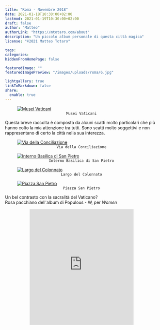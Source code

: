 ```yaml
---
title: "Roma - Novembre 2018"
date: 2021-01-18T10:30:00+02:00
lastmod: 2021-01-19T10:30:00+02:00
draft: false
author: "Matteo"
authorLink: "https://mtotaro.com/about"
description: "Un piccolo album personale di questa città magica"
license: "©2021 Matteo Totaro"

tags:
categories:
hiddenFromHomePage: false

featuredImage: ""
featuredImagePreview: "/images/uploads/roma/6.jpg"

lightgallery: true
linkToMarkdown: false
share:
  enable: true
---
```


 <div class="container-fluid">
     <div class="ratio-box fade-box">
        <figure>
            <a class="lightgallery" 
               href=/images/uploads/roma/1HD.jpg
               title="Musei Vaticani"
               data-thumbnail=/images/uploads/roma/1.jpg              
               data-sub-html="Musei Vaticani">
                   <img class="lazyload blur-up"
                        src=/svg/loading/normal.svg
                        data-src=/images/uploads/roma/1HD.jpg
                        data-sizes=auto
                        alt="Musei Vaticani"></a>
              <figcaption class=image-caption style="text-align:center">
                <code>Musei Vaticani</code>
              </figcaption>
         </figure>
        <p>Questa breve raccolta è composta da alcuni scatti molto particolari che più hanno colto la mia attenzione tra tutti. Sono scatti molto soggettivi e non rappresentano di certo la città nella sua interezza.</p>
        <figure>
            <a class="lightgallery" 
               href=/images/uploads/roma/2HD.jpg
               title="Via della Conciliazione"
               data-thumbnail=/images/uploads/roma/2.jpg              
               data-sub-html="Via della Conciliazione">
                   <img class="lazyload blur-up"
                        src=/svg/loading/normal.svg
                        data-src=/images/uploads/roma/2HD.jpg
                        data-sizes=auto
                        alt="Via della Conciliazione"></a>
              <figcaption class=image-caption style="text-align:center">
                <code>Via della Conciliazione</code>
              </figcaption>
         </figure>
        <!--<figure>
            <a class="lightgallery" 
               href=/images/uploads/roma/3HD.jpg
               title="Giardini Musei Vaticani"
               data-thumbnail=/images/uploads/roma/3.jpg              
               data-sub-html="Giardini Musei Vaticani">
                   <img class="lazyload blur-up"
                        src=/svg/loading/normal.svg
                        data-src=/images/uploads/roma/3HD.jpg
                        data-sizes=auto
                        alt="Giardini Musei Vaticani"></a>
              <figcaption class=image-caption style="text-align:center">
                <code>Giardini Musei Vaticani</code>
              </figcaption>
         </figure>-->
        <figure>
            <a class="lightgallery" 
               href=/images/uploads/roma/4HD.jpg
               title="Interno Basilica di San Pietro"
               data-thumbnail=/images/uploads/roma/4.jpg              
               data-sub-html="Interno Basilica di San Pietro">
                   <img class="lazyload blur-up"
                        src=/svg/loading/normal.svg
                        data-src=/images/uploads/roma/4HD.jpg
                        data-sizes=auto
                        alt="Interno Basilica di San Pietro"></a>
              <figcaption class=image-caption style="text-align:center">
                <code>Interno Basilica di San Pietro</code>
              </figcaption>
         </figure>
        <figure>
            <a class="lightgallery" 
               href=/images/uploads/roma/5HD.jpg
               title="Largo del Colonnato"
               data-thumbnail=/images/uploads/roma/5.jpg              
               data-sub-html="Largo del Colonnato">
                   <img class="lazyload blur-up"
                        src=/svg/loading/normal.svg
                        data-src=/images/uploads/roma/5HD.jpg
                        data-sizes=auto
                        alt="Largo del Colonnato"></a>
              <figcaption class=image-caption style="text-align:center">
                <code>Largo del Colonnato</code>
              </figcaption>
         </figure>
        <figure>
            <a class="lightgallery" 
               href=/images/uploads/roma/6HD.jpg
               title="Piazza San Pietro"
               data-thumbnail=/images/uploads/roma/6.jpg              
               data-sub-html="Piazza San Pietro">
                   <img class="lazyload blur-up"
                        src=/svg/loading/normal.svg
                        data-src=/images/uploads/roma/6HD.jpg
                        data-sizes=auto
                        alt="Piazza San Pietro"></a>
              <figcaption class=image-caption style="text-align:center">
                <code>Piazza San Pietro</code>
              </figcaption>
         </figure>
         <p>Un bel contrasto con la sacralità del Vaticano?<br>Rosa pacchiano dell'album di Populous - W, per <i>Women</i></p>
        <iframe style="display: block; margin: auto;" src="https://open.spotify.com/embed/track/3AlvS0vW8hpC1q6wMLlMym" width="343" height="380" frameborder="0" allowtransparency="true" allow="encrypted-media"></iframe>
     </div>
</div>